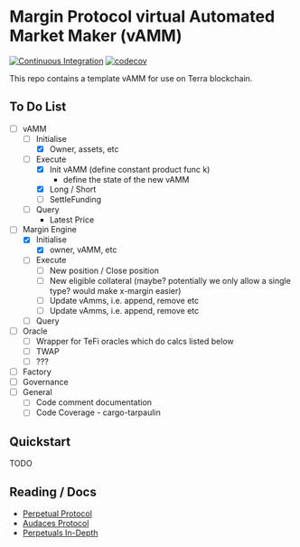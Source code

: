 # Margin Protocol virtual Automated Market Maker (vAMM)

[![Continuous Integration](https://github.com/shapeshed/mrgnd-perpetuals/actions/workflows/ci.yml/badge.svg)](https://github.com/shapeshed/mrgnd-perpetuals/actions/workflows/ci.yml)
[![codecov](https://codecov.io/gh/shapeshed/mrgnd-perpetuals/branch/main/graph/badge.svg?token=OXwMwRifUv)](https://codecov.io/gh/shapeshed/mrgnd-perpetuals)

This repo contains a template vAMM for use on Terra blockchain.

## To Do List

- [ ] vAMM
    - [ ] Initialise
        - [x] Owner, assets, etc
    - [ ] Execute
        - [x] Init vAMM (define constant product func k)
            - define the state of the new vAMM
        - [x] Long / Short
        - [ ] SettleFunding
    - [ ] Query
        - Latest Price
- [ ] Margin Engine
    - [x] Initialise
        - [x] owner, vAMM, etc
    - [ ] Execute
        - [ ] New position / Close position
        - [ ] New eligible collateral (maybe? potentially we only allow a single type? would make x-margin easier)
        - [ ] Update vAmms, i.e. append, remove etc
        - [ ] Update vAmms, i.e. append, remove etc
    - [ ] Query
- [ ] Oracle
  - [ ] Wrapper for TeFi oracles which do calcs listed below
  - [ ] TWAP
  - [ ] ???
- [ ] Factory
- [ ] Governance
- [ ] General
  - [ ] Code comment documentation
  - [ ] Code Coverage - cargo-tarpaulin   

## Quickstart

TODO

## Reading / Docs

* [Perpetual Protocol](https://docs.perp.fi/getting-started/how-it-works/trading)
* [Audaces Protocol](https://docs.bonfida.org/collection/v/help/audaces-perpetuals/white-paper)
* [Perpetuals In-Depth](https://0xkowloon.substack.com/p/dissecting-the-perpetual-protocol)
